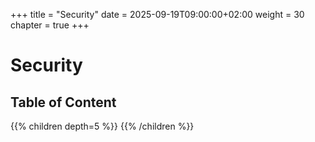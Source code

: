 +++
title = "Security"
date = 2025-09-19T09:00:00+02:00
weight = 30
chapter = true
+++

# Security

## Table of Content

{{% children depth=5 %}}
{{% /children %}}
